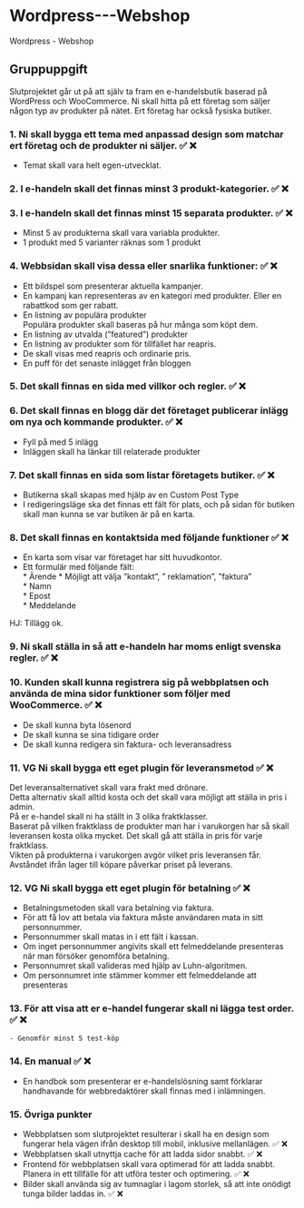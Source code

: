 # Wordpress---Webshop
Wordpress - Webshop

## Gruppuppgift  
Slutprojektet går ut på att själv ta fram en e-handelsbutik baserad på WordPress  och WooCommerce. 
Ni skall hitta på ett företag som säljer någon typ av produkter på nätet. Ert  företag har också fysiska butiker.  


### 1. Ni skall bygga ett tema med anpassad design som matchar ert företag och de  produkter ni säljer.  ✅ ❌

   - Temat skall vara helt egen-utvecklat.  

### 2. I e-handeln skall det finnas minst 3 produkt-kategorier.  ✅ ❌

### 3. I e-handeln skall det finnas minst 15 separata produkter. ✅ ❌
   - Minst 5 av produkterna skall vara variabla produkter.  
   - 1 produkt med 5 varianter räknas som 1 produkt 

### 4. Webbsidan skall visa dessa eller snarlika funktioner:  ✅ ❌
   - Ett bildspel som presenterar aktuella kampanjer.  
   - En kampanj kan representeras av en kategori med produkter. 
     Eller en rabattkod som ger rabatt.  
   - En listning av populära produkter  
     Populära produkter skall baseras på hur många som köpt dem.   
   - En listning av utvalda (”featured”) produkter  
   - En listning av produkter som för tillfället har reapris.  
   - De skall visas med reapris och ordinarie pris.  
   - En puff för det senaste inlägget från bloggen  

### 5. Det skall finnas en sida med villkor och regler.  ✅ ❌

### 6. Det skall finnas en blogg där det företaget publicerar inlägg om nya och  kommande produkter. ✅ ❌
   - Fyll på med 5 inlägg  
   - Inläggen skall ha länkar till relaterade produkter  

### 7. Det skall finnas en sida som listar företagets butiker.  ✅ ❌
   - Butikerna skall skapas med hjälp av en Custom Post Type  
   - I redigeringsläge ska det finnas ett fält för plats, och på sidan för butiken skall man  kunna se var butiken är på en karta.  

### 8. Det skall finnas en kontaktsida med följande funktioner  ✅ ❌
   - En karta som visar var företaget har sitt huvudkontor.  
   - Ett formulär med följande fält:  
         * Ärende
         * Möjligt att välja ”kontakt”, ” reklamation”, ”faktura”   
         * Namn  
         * Epost  
         * Meddelande 

HJ: Tillägg ok.

### 9. Ni skall ställa in så att e-handeln har moms enligt svenska regler. ✅ ❌

### 10. Kunden skall kunna registrera sig på webbplatsen och använda de mina sidor funktioner som följer med WooCommerce.  ✅ ❌
   - De skall kunna byta lösenord  
   - De skall kunna se sina tidigare order  
   - De skall kunna redigera sin faktura- och leveransadress 


### 11. VG Ni skall bygga ett eget plugin för leveransmetod  ✅ ❌
 Det leveransalternativet skall vara frakt med drönare.  
 Detta alternativ skall alltid kosta och det skall vara möjligt att ställa in pris i admin.  
 På er e-handel skall ni ha ställt in 3 olika fraktklasser.   
Baserat på vilken fraktklass de produkter man har i varukorgen har så skall leveransen kosta olika mycket.
Det skall gå att ställa in pris för varje fraktklass.  
Vikten på produkterna i varukorgen avgör vilket pris leveransen får.   
Avståndet ifrån lager till köpare påverkar priset på leverans.  

### 12. VG Ni skall bygga ett eget plugin för betalning  ✅ ❌
   - Betalningsmetoden skall vara betalning via faktura.  
   - För att få lov att betala via faktura måste användaren mata in sitt   personnummer.
   - Personnummer skall matas in i ett fält i kassan.
   - Om inget personnummer angivits skall ett felmeddelande presenteras när man försöker genomföra betalning.  
   - Personnumret skall valideras med hjälp av Luhn-algoritmen.   
   - Om personnumret inte stämmer kommer ett felmeddelande att presenteras  

### 13. För att visa att er e-handel fungerar skall ni lägga test order.   ✅ ❌
    - Genomför minst 5 test-köp 

### 14. En manual ✅ ❌
   - En handbok som presenterar er e-handelslösning samt förklarar handhavande för  webbredaktörer skall finnas med i inlämningen.  

### 15. Övriga punkter  
  - Webbplatsen som slutprojektet resulterar i skall ha en design som fungerar hela vägen  ifrån desktop till mobil, inklusive mellanlägen.  ✅ ❌
  - Webbplatsen skall utnyttja cache för att ladda sidor snabbt. ✅ ❌
  - Frontend för webbplatsen skall vara optimerad för att ladda snabbt. Planera in ett tillfälle  för att utföra tester och optimering. ✅ ❌
  - Bilder skall använda sig av tumnaglar i lagom storlek, så att inte onödigt tunga bilder  laddas in. ✅ ❌
